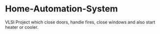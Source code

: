 # Home-Automation-System
VLSI Project which close doors, handle fires, close windows and also start heater or cooler.
